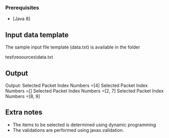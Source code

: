 ### Prerequisites

- [Java 8]

## Input data template
The sample input file template (data.txt) is available in the folder

test\resources\data.txt

## Output 

Output: 
 Selected Packet Index Numbers =[4]
 Selected Packet Index Numbers =[]
 Selected Packet Index Numbers =[2, 7]
 Selected Packet Index Numbers =[8, 9]


## Extra notes
 - The items to be selected is determined using dynamic programming 
 - The validations are performed using javax.validation.
 
